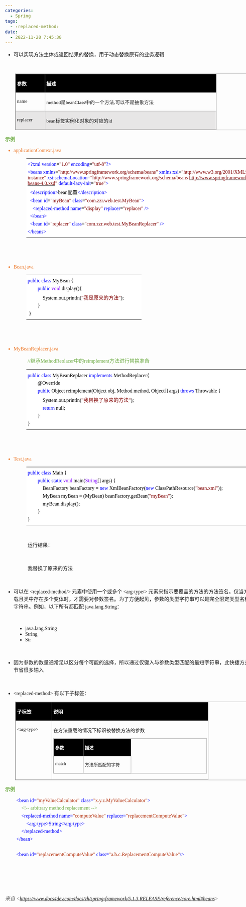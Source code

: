 ```yaml
---
categories:
  - Spring
tags:
  - ‹replaced-method›
date:
  - 2022-11-28 7:45:38
---
```


<body lang=zh-CN style='font-family:"Microsoft YaHei UI";font-size:12.0pt'>
<!--StartFragment-->

<div style='direction:ltr;border-width:100%'>

<div style='direction:ltr;margin-top:0in;margin-left:0in;width:8.4701in'>

<div style='direction:ltr;margin-top:0in;margin-left:0in;width:8.4701in'>

<ul type=disc style='direction:ltr;unicode-bidi:embed;margin-top:0in;
 margin-bottom:0in'>
 <li style='margin-top:0;margin-bottom:0;vertical-align:middle'><span
     style='font-family:"Microsoft YaHei UI";font-size:12.0pt'>可以实现方法主体或返回结果的替换，用于动态替换原有的业务逻辑</span></li>
</ul>

<p style='font-family:"Comic Sans MS";font-size:12.0pt;color:#70AD47'>&nbsp;</p>

<div style='direction:ltr'>

<table border=1 cellpadding=0 cellspacing=0 valign=top style='direction:ltr;
 border-collapse:collapse;border-style:solid;border-color:#A3A3A3;border-width:
 1pt;margin-left:.3333in' title="" summary="">
 <tr>
  <td style='border-style:solid;border-color:#A3A3A3;border-width:1pt;
  background-color:black;vertical-align:top;width:.884in;padding:2.0pt 3.0pt 2.0pt 3.0pt'>
  <p style='font-family:"Microsoft YaHei UI";font-size:11.5pt;
  color:white'><span style='font-weight:bold'>参数</span></p>
  </td>
  <td style='border-style:solid;border-color:#A3A3A3;border-width:1pt;
  background-color:black;vertical-align:top;width:5.5909in;padding:2.0pt 3.0pt 2.0pt 3.0pt'>
  <p style='font-family:"Microsoft YaHei UI";font-size:11.5pt;
  color:white'><span style='font-weight:bold'>描述</span></p>
  </td>
 </tr>
 <tr>
  <td style='border-style:solid;border-color:#A3A3A3;border-width:1pt;
  vertical-align:top;width:.884in;padding:2.0pt 3.0pt 2.0pt 3.0pt'>
  <p style='font-family:"Comic Sans MS";font-size:11.5pt'
  lang=en-US>name</p>
  </td>
  <td style='border-style:solid;border-color:#A3A3A3;border-width:1pt;
  vertical-align:top;width:5.5909in;padding:2.0pt 3.0pt 2.0pt 3.0pt'>
  <p style='font-size:11.5pt'><span style='font-family:"Comic Sans MS"'
  lang=zh-CN>method</span><span style='font-family:"Microsoft YaHei UI"'
  lang=zh-CN>是</span><span style='font-family:"Comic Sans MS"' lang=zh-CN>beanClass</span><span
  style='font-family:"Microsoft YaHei UI"' lang=zh-CN>中的一个方法</span><span
  style='font-family:"Comic Sans MS"' lang=en-US>,</span><span
  style='font-family:"Microsoft YaHei UI"' lang=zh-CN>可以不是抽象方法</span></p>
  </td>
 </tr>
 <tr>
  <td style='border-style:solid;border-color:#A3A3A3;border-width:1pt;
  background-color:#E7E6E6;vertical-align:top;width:.884in;padding:2.0pt 3.0pt 2.0pt 3.0pt'>
  <p style='font-family:"Comic Sans MS";font-size:11.5pt'
  lang=en-US>replacer</p>
  </td>
  <td style='border-style:solid;border-color:#A3A3A3;border-width:1pt;
  background-color:#E7E6E6;vertical-align:top;width:5.5909in;padding:2.0pt 3.0pt 2.0pt 3.0pt'>
  <p style='font-size:11.5pt'><span style='font-family:"Comic Sans MS"'
  lang=en-US>bean</span><span style='font-family:"Microsoft YaHei UI"'
  lang=zh-CN>标签实例化对象的对应的</span><span style='font-family:"Comic Sans MS"'
  lang=en-US>id</span></p>
  </td>
 </tr>
</table>

</div>

<p style='font-family:"Microsoft YaHei UI";font-size:12.0pt;
color:#70AD47'><span style='font-weight:bold'>示例</span></p>

<ul type=disc style='direction:ltr;unicode-bidi:embed;margin-top:0in;
 margin-bottom:0in'>
 <li style='margin-top:0;margin-bottom:0;vertical-align:middle;color:#ED7D31'
     lang=en-US><span style='font-family:"Comic Sans MS";font-size:12.0pt'>applicationContext.java</span></li>
</ul>

<div style='direction:ltr'>

<table border=0 cellpadding=0 cellspacing=0 valign=top style='direction:ltr;
 border-collapse:collapse;border-style:solid;border-color:#A3A3A3;border-width:
 0pt;margin-left:.7083in' title="" summary="">
 <tr>
  <td style='border-width:0pt;background-color:white;vertical-align:top;
  width:7.7638in;padding:2.0pt 3.0pt 2.0pt 3.0pt'>
  <p style='margin-top:5pt;margin-bottom:5pt;font-size:12.0pt'><span
  style='font-family:"Comic Sans MS";color:blue'>&lt;?xml</span><span
  style='font-family:"Microsoft YaHei UI";color:blue'>&nbsp;</span><span
  style='font-family:"Comic Sans MS";color:blue'>version</span><span
  style='font-family:"Comic Sans MS";color:black'>=</span><span
  style='font-family:"Comic Sans MS";color:maroon'>&quot;1.0&quot;</span><span
  style='font-family:"Microsoft YaHei UI";color:blue'>&nbsp;</span><span
  style='font-family:"Comic Sans MS";color:blue'>encoding</span><span
  style='font-family:"Comic Sans MS";color:black'>=</span><span
  style='font-family:"Comic Sans MS";color:maroon'>&quot;utf-8&quot;</span><span
  style='font-family:"Comic Sans MS";color:blue'>?&gt;</span></p>
  <p style='margin-top:5pt;margin-bottom:5pt;font-size:12.0pt'><span
  style='font-family:"Comic Sans MS";color:blue'>&lt;beans</span><span
  style='font-family:"Microsoft YaHei UI";color:blue'>&nbsp;</span><span
  style='font-family:"Comic Sans MS";color:blue'>xmlns</span><span
  style='font-family:"Comic Sans MS";color:black'>=</span><span
  style='font-family:"Comic Sans MS";color:maroon'>&quot;http://www.springframework.org/schema/beans&quot;</span><span
  style='font-family:"Microsoft YaHei UI";color:blue'>&nbsp;</span><span
  style='font-family:"Comic Sans MS";color:blue'>xmlns:xsi</span><span
  style='font-family:"Comic Sans MS";color:black'>=</span><span
  style='font-family:"Comic Sans MS";color:maroon'>&quot;http://www.w3.org/2001/XMLSchema-instance&quot;</span><span
  style='font-family:"Microsoft YaHei UI";color:blue'>&nbsp;</span><span
  style='font-family:"Comic Sans MS";color:blue'>xsi:schemaLocation</span><span
  style='font-family:"Comic Sans MS";color:black'>=</span><span
  style='font-family:"Comic Sans MS";color:maroon'>&quot;http://www.springframework.org/schema/beans</span><span
  style='font-family:"Microsoft YaHei UI";color:maroon'>&nbsp;</span><a
  href="http://www.springframework.org/schema/beans/spring-beans-4.0.xsd"><span
  style='font-family:"Comic Sans MS";color:maroon'>http://www.springframework.org/schema/beans/spring-beans-4.0.xsd</span></a><span
  style='font-family:"Comic Sans MS";color:maroon'>&quot;</span><span
  style='font-family:"Microsoft YaHei UI";color:blue'>&nbsp;</span><span
  style='font-family:"Comic Sans MS";color:blue'>default-lazy-init</span><span
  style='font-family:"Comic Sans MS";color:black'>=</span><span
  style='font-family:"Comic Sans MS";color:maroon'>&quot;true&quot;</span><span
  style='font-family:"Comic Sans MS";color:blue'>&gt;</span></p>
  <p style='margin-top:5pt;margin-bottom:5pt;font-size:12.0pt'><span
  style='font-family:"Microsoft YaHei UI";color:black'>&nbsp;&nbsp;</span><span
  style='font-family:"Comic Sans MS";color:blue'>&lt;description&gt;</span><span
  style='font-family:"Comic Sans MS";color:black'>bean</span><span
  style='font-family:"Microsoft YaHei UI";color:black'>配置</span><span
  style='font-family:"Comic Sans MS";color:blue'>&lt;/description&gt;</span></p>
  <p style='margin-top:5pt;margin-bottom:5pt;font-size:12.0pt'><span
  style='font-family:"Microsoft YaHei UI";color:black'>&nbsp;&nbsp;</span><span
  style='font-family:"Comic Sans MS";color:blue'>&lt;bean</span><span
  style='font-family:"Microsoft YaHei UI";color:blue'>&nbsp;</span><span
  style='font-family:"Comic Sans MS";color:blue'>id</span><span
  style='font-family:"Comic Sans MS";color:black'>=</span><span
  style='font-family:"Comic Sans MS";color:maroon'>&quot;myBean&quot;</span><span
  style='font-family:"Microsoft YaHei UI";color:blue'>&nbsp;</span><span
  style='font-family:"Comic Sans MS";color:blue'>class</span><span
  style='font-family:"Comic Sans MS";color:black'>=</span><span
  style='font-family:"Comic Sans MS";color:maroon'>&quot;com.zzr.web.test.MyBean&quot;</span><span
  style='font-family:"Comic Sans MS";color:blue'>&gt;</span></p>
  <p style='margin-top:5pt;margin-bottom:5pt;font-size:12.0pt'><span
  style='font-family:"Microsoft YaHei UI";color:black'>&nbsp;&nbsp;&nbsp;&nbsp;</span><span
  style='font-family:"Comic Sans MS";color:blue'>&lt;replaced-method</span><span
  style='font-family:"Microsoft YaHei UI";color:blue'>&nbsp;</span><span
  style='font-family:"Comic Sans MS";color:blue'>name</span><span
  style='font-family:"Comic Sans MS";color:black'>=</span><span
  style='font-family:"Comic Sans MS";color:maroon'>&quot;display&quot;</span><span
  style='font-family:"Microsoft YaHei UI";color:blue'>&nbsp;</span><span
  style='font-family:"Comic Sans MS";color:blue'>replacer</span><span
  style='font-family:"Comic Sans MS";color:black'>=</span><span
  style='font-family:"Comic Sans MS";color:maroon'>&quot;replacer&quot;</span><span
  style='font-family:"Microsoft YaHei UI";color:blue'>&nbsp;</span><span
  style='font-family:"Comic Sans MS";color:blue'>/&gt;</span></p>
  <p style='margin-top:5pt;margin-bottom:5pt;font-size:12.0pt'><span
  style='font-family:"Microsoft YaHei UI";color:black'>&nbsp;&nbsp;</span><span
  style='font-family:"Comic Sans MS";color:blue'>&lt;/bean&gt;</span></p>
  <p style='margin-top:5pt;margin-bottom:5pt;font-size:12.0pt'><span
  style='font-family:"Microsoft YaHei UI";color:black'>&nbsp;&nbsp;</span><span
  style='font-family:"Comic Sans MS";color:blue'>&lt;bean</span><span
  style='font-family:"Microsoft YaHei UI";color:blue'>&nbsp;</span><span
  style='font-family:"Comic Sans MS";color:blue'>id</span><span
  style='font-family:"Comic Sans MS";color:black'>=</span><span
  style='font-family:"Comic Sans MS";color:maroon'>&quot;replacer&quot;</span><span
  style='font-family:"Microsoft YaHei UI";color:blue'>&nbsp;</span><span
  style='font-family:"Comic Sans MS";color:blue'>class</span><span
  style='font-family:"Comic Sans MS";color:black'>=</span><span
  style='font-family:"Comic Sans MS";color:maroon'>&quot;com.zzr.web.test.MyBeanReplacer&quot;</span><span
  style='font-family:"Microsoft YaHei UI";color:blue'>&nbsp;</span><span
  style='font-family:"Comic Sans MS";color:blue'>/&gt;</span></p>
  <p style='margin-top:5pt;margin-bottom:5pt;font-family:"Comic Sans MS";
  font-size:12.0pt;color:blue'>&lt;/beans&gt;</p>
  </td>
 </tr>
</table>

</div>

<p style='margin-left:.75in;font-family:"Comic Sans MS";font-size:
12.0pt'>&nbsp;</p>

<p style='font-family:"Comic Sans MS";font-size:12.0pt'>&nbsp;</p>

<ul type=disc style='direction:ltr;unicode-bidi:embed;margin-top:0in;
 margin-bottom:0in'>
 <li style='margin-top:0;margin-bottom:0;vertical-align:middle;color:#ED7D31'
     lang=en-US><span style='font-family:"Comic Sans MS";font-size:12.0pt'>Bean.java</span></li>
</ul>

<div style='direction:ltr'>

<table border=0 cellpadding=0 cellspacing=0 valign=top style='direction:ltr;
 border-collapse:collapse;border-style:solid;border-color:#A3A3A3;border-width:
 0pt;margin-left:.7083in' title="" summary="">
 <tr>
  <td style='border-width:0pt;background-color:white;vertical-align:top;
  width:3.7381in;padding:2.0pt 3.0pt 2.0pt 3.0pt'>
  <p style='margin-top:5pt;margin-bottom:5pt;font-size:12.0pt'><span
  style='font-family:"Comic Sans MS";color:blue'>public</span><span
  style='font-family:"Microsoft YaHei UI";color:black'>&nbsp;</span><span
  style='font-family:"Comic Sans MS";color:blue'>class</span><span
  style='font-family:"Microsoft YaHei UI";color:black'>&nbsp;</span><span
  style='font-family:"Comic Sans MS";color:black'>MyBean</span><span
  style='font-family:"Microsoft YaHei UI";color:black'>&nbsp;</span><span
  style='font-family:"Comic Sans MS";color:black'>{</span></p>
  <p style='margin-top:5pt;margin-bottom:5pt;font-size:12.0pt'><span
  style='font-family:"Microsoft YaHei UI";color:black'>&nbsp;&nbsp;&nbsp;&nbsp;&nbsp;&nbsp;&nbsp;&nbsp;</span><span
  style='font-family:"Comic Sans MS";color:blue'>public</span><span
  style='font-family:"Microsoft YaHei UI";color:black'>&nbsp;</span><span
  style='font-family:"Comic Sans MS";color:#8000FF'>void</span><span
  style='font-family:"Microsoft YaHei UI";color:black'>&nbsp;</span><span
  style='font-family:"Comic Sans MS";color:black'>display(){</span></p>
  <p style='margin-top:5pt;margin-bottom:5pt;font-size:12.0pt'><span
  style='font-family:"Microsoft YaHei UI";color:black'>&nbsp;&nbsp;&nbsp;&nbsp;&nbsp;&nbsp;&nbsp;&nbsp;&nbsp;&nbsp;&nbsp;&nbsp;</span><span
  style='font-family:"Comic Sans MS";color:black'>System.out.println(</span><span
  style='font-family:"Comic Sans MS";color:maroon'>&quot;</span><span
  style='font-family:"Microsoft YaHei UI";color:maroon'>我是原来的方法</span><span
  style='font-family:"Comic Sans MS";color:maroon'>&quot;</span><span
  style='font-family:"Comic Sans MS";color:black'>);</span></p>
  <p style='margin-top:5pt;margin-bottom:5pt;font-size:12.0pt;color:black'><span
  style='font-family:"Microsoft YaHei UI"'>&nbsp;&nbsp;&nbsp;&nbsp;&nbsp;&nbsp;&nbsp;&nbsp;</span><span
  style='font-family:"Comic Sans MS"'>}</span></p>
  <p style='margin-top:5pt;margin-bottom:5pt;font-size:12.0pt;color:black'><span
  style='font-family:"Microsoft YaHei UI"'>&nbsp;</span><span style='font-family:
  "Comic Sans MS"'>}</span></p>
  </td>
 </tr>
</table>

</div>

<p style='margin-left:.75in;font-family:"Comic Sans MS";font-size:
12.0pt'>&nbsp;</p>

<p style='margin-left:.75in;font-family:"Comic Sans MS";font-size:
12.0pt'>&nbsp;</p>

<ul type=disc style='direction:ltr;unicode-bidi:embed;margin-top:0in;
 margin-bottom:0in'>
 <li style='margin-top:0;margin-bottom:0;vertical-align:middle;color:#ED7D31'><span
     style='font-family:"Comic Sans MS";font-size:12.0pt' lang=zh-CN>MyBeanReplacer</span><span
     style='font-family:"Comic Sans MS";font-size:12.0pt' lang=en-US>.java</span></li>
</ul>

<p style='margin-left:.75in;font-size:12.0pt;color:#70AD47'><span
style='font-family:"Comic Sans MS"' lang=en-US>//</span><span style='font-family:
"Microsoft YaHei UI"' lang=zh-CN>继承</span><span style='font-family:"Comic Sans MS"'
lang=en-US>MethodReolacer</span><span style='font-family:"Microsoft YaHei UI"'
lang=zh-CN>中的</span><span style='font-family:"Comic Sans MS"' lang=en-US>reimplement</span><span
style='font-family:"Microsoft YaHei UI"' lang=zh-CN>方法进行替换准备</span></p>

<div style='direction:ltr'>

<table border=0 cellpadding=0 cellspacing=0 valign=top style='direction:ltr;
 border-collapse:collapse;border-style:solid;border-color:#A3A3A3;border-width:
 0pt;margin-left:.7083in' title="" summary="">
 <tr>
  <td style='border-width:0pt;background-color:white;vertical-align:top;
  width:7.7173in;padding:2.0pt 3.0pt 2.0pt 3.0pt'>
  <p style='margin-top:5pt;margin-bottom:5pt;font-size:12.0pt'><span
  style='font-family:"Comic Sans MS";color:blue'>public</span><span
  style='font-family:"Microsoft YaHei UI";color:black'>&nbsp;</span><span
  style='font-family:"Comic Sans MS";color:blue'>class</span><span
  style='font-family:"Microsoft YaHei UI";color:black'>&nbsp;</span><span
  style='font-family:"Comic Sans MS";color:black'>MyBeanReplacer</span><span
  style='font-family:"Microsoft YaHei UI";color:black'>&nbsp;</span><span
  style='font-family:"Comic Sans MS";color:blue'>implements</span><span
  style='font-family:"Microsoft YaHei UI";color:black'>&nbsp;</span><span
  style='font-family:"Comic Sans MS";color:black'>MethodReplacer{</span></p>
  <p style='margin-top:5pt;margin-bottom:5pt;font-size:12.0pt;color:black'><span
  style='font-family:"Microsoft YaHei UI"'>&nbsp;&nbsp;&nbsp;&nbsp;&nbsp;&nbsp;&nbsp;&nbsp;</span><span
  style='font-family:"Comic Sans MS"'>@Override</span></p>
  <p style='margin-top:5pt;margin-bottom:5pt;font-size:12.0pt'><span
  style='font-family:"Microsoft YaHei UI";color:black'>&nbsp;&nbsp;&nbsp;&nbsp;&nbsp;&nbsp;&nbsp;&nbsp;</span><span
  style='font-family:"Comic Sans MS";color:blue'>public</span><span
  style='font-family:"Microsoft YaHei UI";color:black'>&nbsp;</span><span
  style='font-family:"Comic Sans MS";color:black'>Object</span><span
  style='font-family:"Microsoft YaHei UI";color:black'>&nbsp;</span><span
  style='font-family:"Comic Sans MS";color:black'>reimplement(Object</span><span
  style='font-family:"Microsoft YaHei UI";color:black'>&nbsp;</span><span
  style='font-family:"Comic Sans MS";color:black'>obj,</span><span
  style='font-family:"Microsoft YaHei UI";color:black'>&nbsp;</span><span
  style='font-family:"Comic Sans MS";color:black'>Method</span><span
  style='font-family:"Microsoft YaHei UI";color:black'>&nbsp;</span><span
  style='font-family:"Comic Sans MS";color:black'>method,</span><span
  style='font-family:"Microsoft YaHei UI";color:black'>&nbsp;</span><span
  style='font-family:"Comic Sans MS";color:black'>Object[]</span><span
  style='font-family:"Microsoft YaHei UI";color:black'>&nbsp;</span><span
  style='font-family:"Comic Sans MS";color:black'>args)</span><span
  style='font-family:"Microsoft YaHei UI";color:black'>&nbsp;</span><span
  style='font-family:"Comic Sans MS";color:blue'>throws</span><span
  style='font-family:"Microsoft YaHei UI";color:black'>&nbsp;</span><span
  style='font-family:"Comic Sans MS";color:black'>Throwable</span><span
  style='font-family:"Microsoft YaHei UI";color:black'>&nbsp;</span><span
  style='font-family:"Comic Sans MS";color:black'>{</span></p>
  <p style='margin-top:5pt;margin-bottom:5pt;font-size:12.0pt'><span
  style='font-family:"Microsoft YaHei UI";color:black'>&nbsp;&nbsp;&nbsp;&nbsp;&nbsp;&nbsp;&nbsp;&nbsp;&nbsp;&nbsp;&nbsp;&nbsp;</span><span
  style='font-family:"Comic Sans MS";color:black'>System.out.println(</span><span
  style='font-family:"Comic Sans MS";color:maroon'>&quot;</span><span
  style='font-family:"Microsoft YaHei UI";color:maroon'>我替换了原来的方法</span><span
  style='font-family:"Comic Sans MS";color:maroon'>&quot;</span><span
  style='font-family:"Comic Sans MS";color:black'>);</span></p>
  <p style='margin-top:5pt;margin-bottom:5pt;font-size:12.0pt'><span
  style='font-family:"Microsoft YaHei UI";color:black'>&nbsp;&nbsp;&nbsp;&nbsp;&nbsp;&nbsp;&nbsp;&nbsp;&nbsp;&nbsp;&nbsp;&nbsp;</span><span
  style='font-family:"Comic Sans MS";color:blue'>return</span><span
  style='font-family:"Microsoft YaHei UI";color:black'>&nbsp;</span><span
  style='font-family:"Comic Sans MS";color:black'>null;</span></p>
  <p style='margin-top:5pt;margin-bottom:5pt;font-size:12.0pt;color:black'><span
  style='font-family:"Microsoft YaHei UI"'>&nbsp;&nbsp;&nbsp;&nbsp;&nbsp;&nbsp;&nbsp;&nbsp;</span><span
  style='font-family:"Comic Sans MS"'>}</span></p>
  <p style='margin-top:5pt;margin-bottom:5pt;font-family:"Comic Sans MS";
  font-size:12.0pt;color:black'>}</p>
  </td>
 </tr>
</table>

</div>

<p style='margin-left:.75in;font-family:"Comic Sans MS";font-size:
12.0pt'>&nbsp;</p>

<p style='margin-left:.375in;font-family:"Comic Sans MS";font-size:
12.0pt'>&nbsp;</p>

<ul type=disc style='direction:ltr;unicode-bidi:embed;margin-top:0in;
 margin-bottom:0in'>
 <li style='margin-top:0;margin-bottom:0;vertical-align:middle;color:#ED7D31'
     lang=en-US><span style='font-family:"Comic Sans MS";font-size:12.0pt'>Test.java</span></li>
</ul>

<div style='direction:ltr'>

<table border=0 cellpadding=0 cellspacing=0 valign=top style='direction:ltr;
 border-collapse:collapse;border-style:solid;border-color:#A3A3A3;border-width:
 0pt;margin-left:.7083in' title="" summary="">
 <tr>
  <td style='border-width:0pt;background-color:white;vertical-align:top;
  width:7.5159in;padding:2.0pt 3.0pt 2.0pt 3.0pt'>
  <p style='margin-top:5pt;margin-bottom:5pt;font-size:12.0pt'><span
  style='font-family:"Comic Sans MS";color:blue'>public</span><span
  style='font-family:"Microsoft YaHei UI";color:black'>&nbsp;</span><span
  style='font-family:"Comic Sans MS";color:blue'>class</span><span
  style='font-family:"Microsoft YaHei UI";color:black'>&nbsp;</span><span
  style='font-family:"Comic Sans MS";color:black'>Main</span><span
  style='font-family:"Microsoft YaHei UI";color:black'>&nbsp;</span><span
  style='font-family:"Comic Sans MS";color:black'>{</span></p>
  <p style='margin-top:5pt;margin-bottom:5pt;font-size:12.0pt'><span
  style='font-family:"Microsoft YaHei UI";color:black'>&nbsp;&nbsp;&nbsp;&nbsp;&nbsp;&nbsp;&nbsp;&nbsp;</span><span
  style='font-family:"Comic Sans MS";color:blue'>public</span><span
  style='font-family:"Microsoft YaHei UI";color:black'>&nbsp;</span><span
  style='font-family:"Comic Sans MS";color:blue'>static</span><span
  style='font-family:"Microsoft YaHei UI";color:black'>&nbsp;</span><span
  style='font-family:"Comic Sans MS";color:#8000FF'>void</span><span
  style='font-family:"Microsoft YaHei UI";color:black'>&nbsp;</span><span
  style='font-family:"Comic Sans MS";color:black'>main(</span><span
  style='font-family:"Comic Sans MS";color:#8000FF'>String</span><span
  style='font-family:"Comic Sans MS";color:black'>[]</span><span
  style='font-family:"Microsoft YaHei UI";color:black'>&nbsp;</span><span
  style='font-family:"Comic Sans MS";color:black'>args)</span><span
  style='font-family:"Microsoft YaHei UI";color:black'>&nbsp;</span><span
  style='font-family:"Comic Sans MS";color:black'>{</span></p>
  <p style='margin-top:5pt;margin-bottom:5pt;font-size:12.0pt'><span
  style='font-family:"Microsoft YaHei UI";color:black'>&nbsp;&nbsp;&nbsp;&nbsp;&nbsp;&nbsp;&nbsp;&nbsp;&nbsp;&nbsp;&nbsp;&nbsp;</span><span
  style='font-family:"Comic Sans MS";color:black'>BeanFactory</span><span
  style='font-family:"Microsoft YaHei UI";color:black'>&nbsp;</span><span
  style='font-family:"Comic Sans MS";color:black'>beanFactory</span><span
  style='font-family:"Microsoft YaHei UI";color:black'>&nbsp;</span><span
  style='font-family:"Comic Sans MS";color:black'>=</span><span
  style='font-family:"Microsoft YaHei UI";color:black'>&nbsp;</span><span
  style='font-family:"Comic Sans MS";color:blue'>new</span><span
  style='font-family:"Microsoft YaHei UI";color:black'>&nbsp;</span><span
  style='font-family:"Comic Sans MS";color:black'>XmlBeanFactory(</span><span
  style='font-family:"Comic Sans MS";color:blue'>new</span><span
  style='font-family:"Microsoft YaHei UI";color:black'>&nbsp;</span><span
  style='font-family:"Comic Sans MS";color:black'>ClassPathResource(</span><span
  style='font-family:"Comic Sans MS";color:maroon'>&quot;bean.xml&quot;</span><span
  style='font-family:"Comic Sans MS";color:black'>));</span></p>
  <p style='margin-top:5pt;margin-bottom:5pt;font-size:12.0pt'><span
  style='font-family:"Microsoft YaHei UI";color:black'>&nbsp;&nbsp;&nbsp;&nbsp;&nbsp;&nbsp;&nbsp;&nbsp;&nbsp;&nbsp;&nbsp;&nbsp;</span><span
  style='font-family:"Comic Sans MS";color:black'>MyBean</span><span
  style='font-family:"Microsoft YaHei UI";color:black'>&nbsp;</span><span
  style='font-family:"Comic Sans MS";color:black'>myBean</span><span
  style='font-family:"Microsoft YaHei UI";color:black'>&nbsp;</span><span
  style='font-family:"Comic Sans MS";color:black'>=</span><span
  style='font-family:"Microsoft YaHei UI";color:black'>&nbsp;</span><span
  style='font-family:"Comic Sans MS";color:black'>(MyBean)</span><span
  style='font-family:"Microsoft YaHei UI";color:black'>&nbsp;</span><span
  style='font-family:"Comic Sans MS";color:black'>beanFactory.getBean(</span><span
  style='font-family:"Comic Sans MS";color:maroon'>&quot;myBean&quot;</span><span
  style='font-family:"Comic Sans MS";color:black'>);</span></p>
  <p style='margin-top:5pt;margin-bottom:5pt;font-size:12.0pt;color:black'><span
  style='font-family:"Microsoft YaHei UI"'>&nbsp;&nbsp;&nbsp;&nbsp;&nbsp;&nbsp;&nbsp;&nbsp;&nbsp;&nbsp;&nbsp;&nbsp;</span><span
  style='font-family:"Comic Sans MS"'>myBean.display();</span></p>
  <p style='margin-top:5pt;margin-bottom:5pt;font-size:12.0pt;color:black'><span
  style='font-family:"Microsoft YaHei UI"'>&nbsp;&nbsp;&nbsp;&nbsp;&nbsp;&nbsp;&nbsp;&nbsp;</span><span
  style='font-family:"Comic Sans MS"'>}</span></p>
  <p style='margin-top:5pt;margin-bottom:5pt;font-family:"Comic Sans MS";
  font-size:12.0pt;color:black'>}</p>
  </td>
 </tr>
</table>

</div>

<p style='margin-left:.75in;font-family:"Comic Sans MS";font-size:
12.0pt'>&nbsp;</p>

<p style='margin-left:.75in;font-family:"Microsoft YaHei UI";
font-size:12.0pt'>运行结果：</p>

<p style='margin-left:.75in;font-family:"Comic Sans MS";font-size:
12.0pt'>&nbsp;</p>

<p style='margin-left:.75in;font-family:"Microsoft YaHei UI";
font-size:12.0pt'>我替换了原来的方法</p>

<p style='font-family:"Comic Sans MS";font-size:12.0pt'>&nbsp;</p>

<ul type=disc style='direction:ltr;unicode-bidi:embed;margin-top:0in;
 margin-bottom:0in;'>
 <li style='margin-top:0;margin-bottom:0;vertical-align:middle'><span
     style='font-family:"Microsoft YaHei UI";font-size:12.0pt'>可以在</span><span
     style='font-family:"Comic Sans MS";font-size:12.0pt'>
     &lt;replaced-method/&gt; </span><span style='font-family:"Microsoft YaHei UI";
     font-size:12.0pt'>元素中使用一个或多个</span><span style='font-family:"Comic Sans MS";
     font-size:12.0pt'> &lt;arg-type/&gt; </span><span style='font-family:"Microsoft YaHei UI";
     font-size:12.0pt'>元素来指示要覆盖的方法的方法签名。仅当方法重载且类中存在多个变体时，才需要对参数签名。为了方便起见，参数的类型字符串可以是完全限定类型名称的子字符串。例如，以下所有都匹配</span><span
     style='font-family:"Comic Sans MS";font-size:12.0pt'> java.lang.String</span><span
     style='font-family:"Microsoft YaHei UI";font-size:12.0pt'>：</span></li>
</ul>

<p style='margin-left:.375in;font-family:"Comic Sans MS";font-size:
12.0pt'>&nbsp;</p>

<ul type=disc style='direction:ltr;unicode-bidi:embed;margin-top:0in;
 margin-bottom:0in;margin-left:37px'>
 <li style='margin-top:0;margin-bottom:0;vertical-align:middle'><span
     style='font-family:"Comic Sans MS";font-size:12.0pt'>java.lang.String</span></li>
 <li style='margin-top:0;margin-bottom:0;vertical-align:middle'><span
     style='font-family:"Comic Sans MS";font-size:12.0pt'>String</span></li>
 <li style='margin-top:0;margin-bottom:0;vertical-align:middle'><span
     style='font-family:"Comic Sans MS";font-size:12.0pt'>Str</span></li>
</ul>

<p style='margin-left:.75in;font-family:"Comic Sans MS";font-size:
12.0pt'>&nbsp;</p>

<ul type=disc style='direction:ltr;unicode-bidi:embed;margin-top:0in;
 margin-bottom:0in'>
 <li style='margin-top:0;margin-bottom:0;vertical-align:middle'><span
     style='font-family:"Microsoft YaHei UI";font-size:12.0pt'>因为参数的数量通常足以区分每个可能的选择，所以通过仅键入与参数类型匹配的最短字符串，此快捷方式可以节省很多输入</span></li>
</ul>

<p style='margin-left:.375in;font-family:"Comic Sans MS";font-size:
12.0pt'>&nbsp;</p>

<ul type=disc style='direction:ltr;unicode-bidi:embed;margin-top:0in;
 margin-bottom:0in'>
 <li style='margin-top:0;margin-bottom:0;vertical-align:middle'><span
     style='font-family:"Comic Sans MS";font-size:12.0pt' lang=zh-CN>&lt;replaced-method&gt;</span><span
     style='font-family:"Comic Sans MS";font-size:12.0pt' lang=en-US> </span><span
     style='font-family:"Microsoft YaHei UI";font-size:12.0pt' lang=zh-CN>有以下子标签：</span></li>
</ul>

<div style='direction:ltr'>

<table border=1 cellpadding=0 cellspacing=0 valign=top style='direction:ltr;
 border-collapse:collapse;border-style:solid;border-color:#A3A3A3;border-width:
 1pt;margin-left:.3333in' title="" summary="">
 <tr>
  <td style='border-style:solid;border-color:#A3A3A3;border-width:1pt;
  background-color:black;vertical-align:top;width:1.1152in;padding:2.0pt 3.0pt 2.0pt 3.0pt'>
  <p style='font-family:"Microsoft YaHei UI";font-size:11.5pt;
  color:white'><span style='font-weight:bold'>子标签</span></p>
  </td>
  <td style='border-style:solid;border-color:#A3A3A3;border-width:1pt;
  background-color:black;vertical-align:top;width:5.0916in;padding:2.0pt 3.0pt 2.0pt 3.0pt'>
  <p style='font-family:"Microsoft YaHei UI";font-size:11.5pt;
  color:white'><span style='font-weight:bold'>说明</span></p>
  </td>
 </tr>
 <tr>
  <td style='border-style:solid;border-color:#A3A3A3;border-width:1pt;
  vertical-align:top;width:1.1152in;padding:2.0pt 3.0pt 2.0pt 3.0pt'>
  <p style='font-family:"Comic Sans MS";font-size:11.5pt'><span
  lang=zh-CN>&lt;arg-type</span><span lang=en-US>&gt;</span></p>
  </td>
  <td style='border-style:solid;border-color:#A3A3A3;border-width:1pt;
  vertical-align:top;width:5.0916in;padding:2.0pt 3.0pt 2.0pt 3.0pt'>
  <p style='font-family:"Microsoft YaHei UI";font-size:11.5pt'>在方法重载的情况下标识被替换方法的参数</p>
  <div style='direction:ltr'>
  <table border=1 cellpadding=0 cellspacing=0 valign=top style='direction:ltr;
   border-collapse:collapse;border-style:solid;border-color:#A3A3A3;border-width:
   1pt' title="" summary="">
   <tr>
    <td style='border-style:solid;border-color:#A3A3A3;border-width:1pt;
    background-color:black;vertical-align:top;width:.884in;padding:2.0pt 3.0pt 2.0pt 3.0pt'>
    <p style='font-family:"Microsoft YaHei UI";font-size:10.5pt;
    color:white'><span style='font-weight:bold'>参数</span></p>
    </td>
    <td style='border-style:solid;border-color:#A3A3A3;border-width:1pt;
    background-color:black;vertical-align:top;width:1.4868in;padding:2.0pt 3.0pt 2.0pt 3.0pt'>
    <p style='font-family:"Microsoft YaHei UI";font-size:10.5pt;
    color:white'><span style='font-weight:bold'>描述</span></p>
    </td>
   </tr>
   <tr>
    <td style='border-style:solid;border-color:#A3A3A3;border-width:1pt;
    vertical-align:top;width:.884in;padding:2.0pt 3.0pt 2.0pt 3.0pt'>
    <p style='font-family:"Comic Sans MS";font-size:10.5pt'>match</p>
    </td>
    <td style='border-style:solid;border-color:#A3A3A3;border-width:1pt;
    vertical-align:top;width:1.4868in;padding:2.0pt 3.0pt 2.0pt 3.0pt'>
    <p style='font-family:"Microsoft YaHei UI";font-size:10.5pt'>方法所匹配的字符</p>
    </td>
   </tr>
  </table>
  </div>
  </td>
 </tr>
</table>

</div>

<p style='font-family:"Microsoft YaHei UI";font-size:12.0pt;
color:#70AD47'><span style='font-weight:bold'>示例</span></p>

<p style='margin-left:.375in;margin-top:5pt;margin-bottom:5pt;font-family:"Comic Sans MS";
font-size:12.0pt'><span style='color:blue'>&lt;bean id=</span><span
style='color:#B43512'>&quot;myValueCalculator&quot;</span><span
style='color:blue'> class=</span><span style='color:#B43512'>&quot;x.y.z.MyValueCalculator&quot;</span><span
style='color:blue'>&gt;</span></p>

<p style='margin-left:.375in;margin-top:5pt;margin-bottom:5pt;font-family:"Comic Sans MS";
font-size:12.0pt'><span style='color:blue'><span style='mso-spacerun:yes'>   
</span></span><span style='color:#70AD47'>&lt;!-- arbitrary method replacement
--&gt;</span></p>

<p style='margin-left:.375in;margin-top:5pt;margin-bottom:5pt;font-family:"Comic Sans MS";
font-size:12.0pt'><span style='color:blue'><span style='mso-spacerun:yes'>   
</span>&lt;replaced-method name=</span><span style='color:#B43512'>&quot;computeValue&quot;</span><span
style='color:blue'> replacer=</span><span style='color:#B43512'>&quot;replacementComputeValue&quot;</span><span
style='color:blue'>&gt;</span></p>

<p style='margin-left:.375in;margin-top:5pt;margin-bottom:5pt;font-family:"Comic Sans MS";
font-size:12.0pt;color:blue'><span style='mso-spacerun:yes'>       
</span>&lt;arg-type&gt;String&lt;/arg-type&gt;</p>

<p style='margin-left:.375in;margin-top:5pt;margin-bottom:5pt;font-family:"Comic Sans MS";
font-size:12.0pt;color:blue'><span style='mso-spacerun:yes'>   
</span>&lt;/replaced-method&gt;</p>

<p style='margin-left:.375in;margin-top:5pt;margin-bottom:5pt;font-family:"Comic Sans MS";
font-size:12.0pt;color:blue'>&lt;/bean&gt;</p>

<p style='margin-left:.375in;margin-top:5pt;margin-bottom:5pt;font-family:"Comic Sans MS";
font-size:12.0pt;color:blue'>&nbsp;</p>

<p style='margin-left:.375in;margin-top:5pt;margin-bottom:5pt;font-family:"Comic Sans MS";
font-size:12.0pt'><span style='color:blue'>&lt;bean id=</span><span
style='color:#B43512'>&quot;replacementComputeValue&quot;</span><span
style='color:blue'> class=</span><span style='color:#B43512'>&quot;a.b.c.ReplacementComputeValue&quot;</span><span
style='color:blue'>/&gt;</span></p>

<p style='font-family:"Comic Sans MS";font-size:12.0pt'>&nbsp;</p>

<p style='font-family:"Comic Sans MS";font-size:12.0pt'>&nbsp;</p>

<p style='font-family:"Comic Sans MS";font-size:12.0pt'>&nbsp;</p>

<p><cite style='font-size:12.0pt;color:#595959'><span
style='font-family:"Microsoft YaHei UI"'>来自</span><span style='font-family:
"Comic Sans MS"'> &lt;</span><a
href="https://www.docs4dev.com/docs/zh/spring-framework/5.1.3.RELEASE/reference/core.html#beans"><span
style='font-family:"Comic Sans MS"'>https://www.docs4dev.com/docs/zh/spring-framework/5.1.3.RELEASE/reference/core.html#beans</span></a><span
style='font-family:"Comic Sans MS"'>&gt; </span></cite></p>

</div>

</div>

</div>

<!--EndFragment-->
</body>
